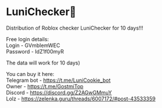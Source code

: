# LuniChecker👑
Distribution of Roblox checker LuniChecker for 10 days!!!

Free login details:  
Login - GVmbIemWEC  
Password - IdZ1f00myR  

The data will work for 10 days)

You can buy it here:  
Telegram bot - https://t.me/LuniCookie_bot  
Owner - https://t.me/GostmiTop  
Discord - https://discord.gg/Z2AGwGMmuY  
Lolz - https://zelenka.guru/threads/6007172/#post-43533359  
